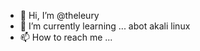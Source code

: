 - 👋 Hi, I’m @theleury
- 🌱 I’m currently learning ... abot akali linux
- 📫 How to reach me ...

<!---
theleury/theleury is a ✨ special ✨ repository because its `README.md` (this file) appears on your GitHub profile.
You can click the Preview link to take a look at your changes.
--->
